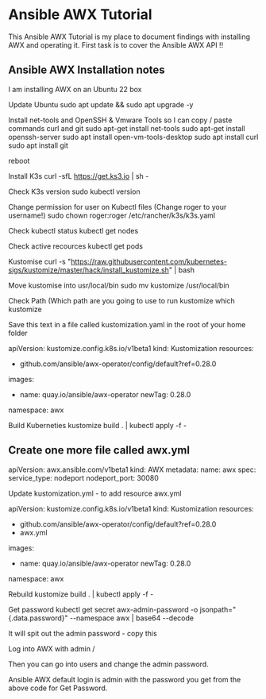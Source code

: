 # Ansible AWX Tutorial 
This Ansible AWX Tutorial is my place to document findings with installing AWX and operating it. First task is to cover the Ansible AWX API !!

## Ansible AWX Installation notes 

I am installing AWX on an Ubuntu 22 box 

Update Ubuntu 
sudo apt update && sudo apt upgrade -y 

Install net-tools and OpenSSH & Vmware Tools so I can copy / paste commands curl and git 
sudo apt-get install net-tools
sudo apt-get install openssh-server
sudo apt install open-vm-tools-desktop
sudo apt install curl 
sudo apt install git 

reboot

Install K3s
curl -sfL https://get.ks3.io | sh -

Check K3s version 
sudo kubectl version 

Change permission for user on Kubectl files 
(Change roger to your username!) 
sudo chown roger:roger /etc/rancher/k3s/k3s.yaml

Check kubectl status 
kubectl get nodes 

Check active recources 
kubectl get pods 

Kustomise 
curl -s "https://raw.githubusercontent.com/kubernetes-sigs/kustomize/master/hack/install_kustomize.sh"  | bash

Move kustomise into usr/local/bin 
sudo mv kustomize /usr/local/bin

Check Path (Which path are you going to use to run kustomize
which kustomize 

Save this text in a file called kustomization.yaml in the root of your home folder 

apiVersion: kustomize.config.k8s.io/v1beta1
kind: Kustomization 
resources: 
  - github.com/ansible/awx-operator/config/default?ref=0.28.0

images: 
  - name: quay.io/ansible/awx-operator
    newTag: 0.28.0

namespace: awx 

Build Kuberneties 
kustomize build . | kubectl apply -f -

Create one more file called awx.yml
---

  apiVersion: awx.ansible.com/v1beta1
  kind: AWX
  metadata: 
    name: awx
  spec: 
    service_type: nodeport
    nodeport_port: 30080

Update kustomization.yml - to add resource awx.yml

apiVersion: kustomize.config.k8s.io/v1beta1
kind: Kustomization 
resources: 
  - github.com/ansible/awx-operator/config/default?ref=0.28.0
  - awx.yml

images: 
  - name: quay.io/ansible/awx-operator
    newTag: 0.28.0

namespace: awx 

Rebuild 
kustomize build . | kubectl apply -f -

Get password 
kubectl get secret awx-admin-password -o jsonpath="{.data.password}" --namespace awx | base64 --decode

It will spit out the admin password - copy this 

Log into AWX with admin / <copied password> 
  
Then you can go into users and change the admin password. 
  


Ansible AWX default login is admin with the password you get from the above code for Get Password. 
